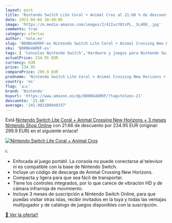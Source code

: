 ```yaml
---
layout: post
title: 'Nintendo Switch Lite Coral + Animal Cros al 21.66 % de descuento'
date: 2021-04-04 18:49:05
image: 'https://m.media-amazon.com/images/I/41IucYQtsPL._SL400_.jpg'
comments: true
category: ofertas
author: 'tole.es'
slug: 'B08NG46RKF-es Nintendo Switch Lite Coral + Animal Crossing New Horizons...'
sku: 'B08NG46RKF-es'
tags: [ 'Consolas Nintendo Switch','Hardware y juegos para Nintendo Switch','Videojuegos','nintendo', ]
actualPrice: 234.95 EUR
currency: EUR
price: 234.95
comparePrice: 299.9 EUR
prodname: 'Nintendo Switch Lite Coral + Animal Crossing New Horizons + 3 meses Nintendo Shop Online'
country: 'es'
flag: '🇪🇸'
brand: 'Nintendo'
buyurl: 'https://www.amazon.es/dp/B08NG46RKF/?tag=tolees-21'
descuento: '21.66'
average: '241.982100840337'
---
```


Está [Nintendo Switch Lite Coral + Animal Crossing New Horizons + 3 meses Nintendo Shop Online](https://www.amazon.es/dp/B08NG46RKF/?tag=tolees-21) con 21.66 de descuento por 234.95 EUR (original: 299.9 EUR) en el siguiente enlace!

[![Nintendo Switch Lite Coral + Animal Cros](https://m.media-amazon.com/images/I/41IucYQtsPL._SL400_.jpg)](https://www.amazon.es/dp/B08NG46RKF/?tag=tolees-21)

ℹ️:

- Enfocada al juego portátil. La consola no puede conectarse al televisor ni es compatible con la base de Nintendo Switch.
- Incluye un código de descarga de Animal Crossing New Horizons.
- Compacta y ligera para que sea fácil de transportar.
- Tiene los controles integrados, por lo que carece de vibración HD y de cámara infrarroja de movimiento.
- Incluye 3 meses de suscripción a Nintendo Switch Online, para que puedas visitar otras islas, recibir invitados en la tuya y todas las ventajas multijugador y de catálogo de juegos disponibles con la suscripción.

[🛒 Ver la oferta!!](https://www.amazon.es/dp/B08NG46RKF/?tag=tolees-21)
